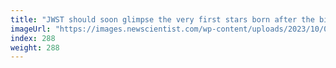 ```yaml
---
title: "JWST should soon glimpse the very first stars born after the big bang"
imageUrl: "https://images.newscientist.com/wp-content/uploads/2023/10/04182206/SEI_174409669.jpg?width=788"
index: 288
weight: 288
---
```

